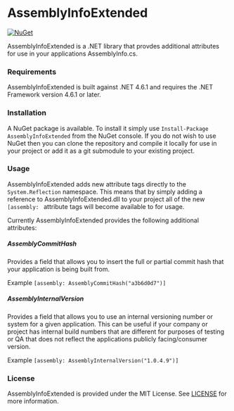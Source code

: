 # AssemblyInfoExtended

[![NuGet](https://img.shields.io/nuget/v/AssemblyInfoExtended.svg?maxAge=2592000?style=plastic)](https://www.nuget.org/packages/AssemblyInfoExtended)



AssemblyInfoExtended is a .NET library that provdes additional attributes for use in your applications AssemblyInfo.cs.

### Requirements

AssemblyInfoExtended is built against .NET 4.6.1 and requires the .NET Framework version 4.6.1 or later.

### Installation

A NuGet package is available. To install it simply use `Install-Package AssemblyInfoExtended` from the NuGet console. If you do not wish to use NuGet then you can clone the repository and compile it locally for use in your project or add it as a git submodule to your existing project.

### Usage

AssemblyInfoExtended adds new attribute tags directly to the `System.Reflection` namespace. This means that by simply adding a 
reference to AssemblyInfoExtended.dll to your project all of the new `[assembly: ` attribute tags will become available to for usage.

Currently AssemblyInfoExtended provides the following additional attributes:

##### AssemblyCommitHash
Provides a field that allows you to insert the full or partial commit hash that your application is being built from.

Example
```[assembly: AssemblyCommitHash("a3b6d0d7")]```


##### AssemblyInternalVersion
Provides a field that allows you to use an internal versioning number or system for a given application. This can be useful 
if your company or project has internal build numbers that are different for purposes of testing or QA that does not reflect
the applications publicly facing/consumer version.

Example
```[assembly: AssemblyInternalVersion("1.0.4.9")]```


### License

AssemblyInfoExtended is provided under the MIT License. See [LICENSE](https://github.com/directionalpad/AssemblyInfoExtended/blob/master/LICENSE) for more information.

